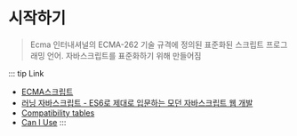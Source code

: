 # 시작하기

> Ecma 인터내셔널의 ECMA-262 기술 규격에 정의된 표준화된 스크립트 프로그래밍 언어. 자바스크립트를 표준화하기 위해 만들어짐

::: tip Link

- [ECMA스크립트](https://ko.wikipedia.org/wiki/ECMA%EC%8A%A4%ED%81%AC%EB%A6%BD%ED%8A%B8)
- [러닝 자바스크립트 - ES6로 제대로 입문하는 모던 자바스크립트 웹 개발](https://www.aladin.co.kr/shop/wproduct.aspx?ItemId=112137604)
- [Compatibility tables](http://kangax.github.io/compat-table/es6/)
- [Can I Use](https://caniuse.com/)
  :::
